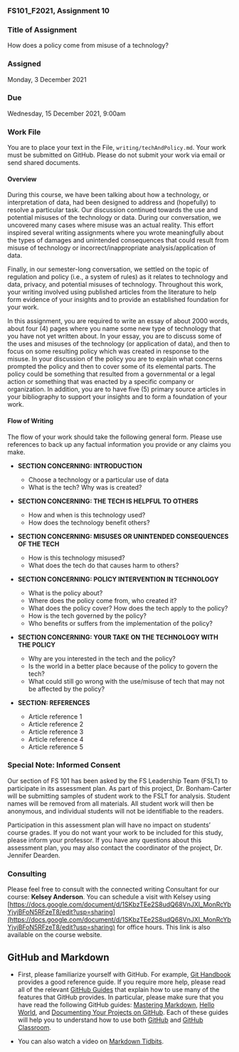 ### FS101_F2021, Assignment 10

### Title of Assignment
How does a policy come from misuse of a technology?

### Assigned
Monday, 3 December 2021

### Due
Wednesday, 15 December 2021, 9:00am

### Work File
You are to place your text in the File, `writing/techAndPolicy.md`. Your work must be submitted on GitHub. Please do not submit your work via email or send shared documents.

#### Overview
During this course, we have been talking about how a technology, or interpretation of data, had been designed to address and (hopefully) to resolve a particular task. Our discussion continued towards the use and potential misuses of the technology or data. During our conversation, we uncovered many cases where misuse was an actual reality. This effort inspired several writing assignments where you wrote meaningfully about the types of damages and unintended consequences that could result from misuse of technology or incorrect/inappropriate analysis/application of data.

Finally, in our semester-long conversation, we settled on the topic of regulation and policy (i.e., a system of rules) as it relates to technology and data, privacy, and potential misuses of technology. Throughout this work, your writing involved using published articles from the literature to help form evidence of your insights and to provide an established foundation for your work.

In this assignment, you are required to write an essay of about 2000 words, about four (4) pages where you name some new type of technology that you have not yet written about. In your essay, you are to discuss some of the uses and misuses of the technology (or application of data), and then to focus on some resulting policy which was created in response to the misuse. In your discussion of the policy you are to explain what concerns prompted the policy and then to cover some of its elemental parts. The policy could be something that resulted from a governmental or a legal action or something that was enacted by a specific company or organization. In addition, you are to have five (5) primary source articles in your bibliography to support your insights and to form a foundation of your work.


#### Flow of Writing

The flow of your work should take the following general form. Please use references to back up any factual information you provide or any claims you make.

- **SECTION CONCERNING: INTRODUCTION**
	- Choose a technology or a particular use of data
	- What is the tech? Why was is created?

- **SECTION CONCERNING: THE TECH IS HELPFUL TO OTHERS**
	- How and when is this technology used?
	- How does the technology benefit others?

- **SECTION CONCERNING: MISUSES OR UNINTENDED CONSEQUENCES OF THE TECH**
	- How is this technology misused?
	- What does the tech do that causes harm to others?

- **SECTION CONCERNING: POLICY INTERVENTION IN TECHNOLOGY**
	- What is the policy about?
	- Where does the policy come from, who created it?
	- What does the policy cover? How does the tech apply to the policy?
	- How is the tech governed by the policy?
	- Who benefits or suffers from the implementation of the policy?

- **SECTION CONCERNING: YOUR TAKE ON THE TECHNOLOGY WITH THE POLICY**
	- Why are you interested in the tech and the policy?
	- Is the world in a better place because of the policy to govern the tech?
	- What could still go wrong with the use/misuse of tech that may not be affected by the policy?

- **SECTION: REFERENCES**
	- Article reference 1
	- Article reference 2
	- Article reference 3
	- Article reference 4
	- Article reference 5




### Special Note: Informed Consent

Our section of FS 101 has been asked by the FS Leadership Team (FSLT) to participate in its assessment plan. As part of this project, Dr. Bonham-Carter will be submitting samples of student work to the FSLT for analysis. Student names will be removed from all materials. All student work will then be anonymous, and individual students will not be identifiable to the readers.

Participation in this assessment plan will have no impact on students’ course grades. If you do not want your work to be included for this study, please inform your professor. If you have any questions about this assessment plan, you may also contact the coordinator of the project, Dr. Jennifer Dearden.



### Consulting
Please feel free to consult with the connected writing Consultant for our course: **Kelsey Anderson**. You can schedule a visit with Kelsey using [https://docs.google.com/document/d/1SKbzTEe2S8udQ68VnJXI_MonRcYbYjvjBFoN5RFzeT8/edit?usp=sharing](https://docs.google.com/document/d/1SKbzTEe2S8udQ68VnJXI_MonRcYbYjvjBFoN5RFzeT8/edit?usp=sharing) for office hours. This link is also available on the course website.



## GitHub and Markdown

 - First, please familiarize yourself with GitHub. For example, [Git Handbook](https://guides.github.com/introduction/git-handbook/) provides a good reference guide. If you require more help, please read all of the relevant [GitHub Guides](https://guides.github.com/) that explain how to use many of the features that GitHub provides. In particular, please make sure that you have read the following GitHub guides: [Mastering Markdown](https://guides.github.com/features/mastering-markdown/), [Hello World](https://guides.github.com/activities/hello-world/), and [Documenting Your Projects on GitHub](https://guides.github.com/features/wikis/). Each of these guides will help you to understand how to use both [GitHub](http://github.com) and [GitHub Classroom](https://classroom.github.com/).

 - You can also watch a video on [Markdown Tidbits](https://www.youtube.com/watch?v=cdJEUAy5IyA&list=PLsYZRXov75ZHSwWiCk0-jd1RcTuu_-zmD&index=5).
